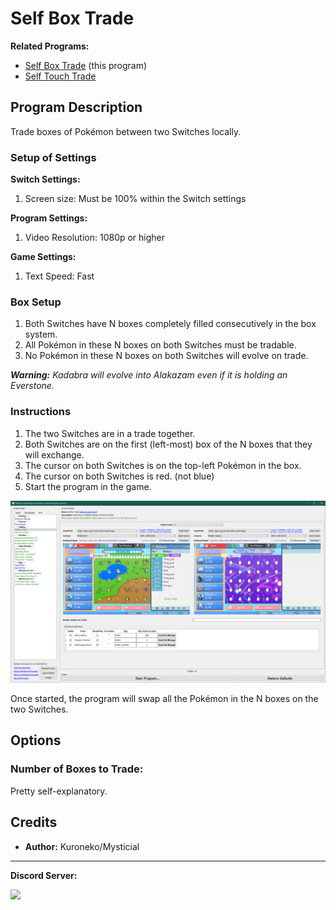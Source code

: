 # Self Box Trade

**Related Programs:**

- [Self Box Trade](SelfBoxTrade.md) (this program)
- [Self Touch Trade](SelfTouchTrade.md)

## Program Description

Trade boxes of Pokémon between two Switches locally.


### Setup of Settings

**Switch Settings:**

1. Screen size: Must be 100% within the Switch settings

**Program Settings:**

1. Video Resolution: 1080p or higher

**Game Settings:**

1. Text Speed: Fast


### Box Setup

1. Both Switches have N boxes completely filled consecutively in the box system.
2. All Pokémon in these N boxes on both Switches must be tradable.
3. No Pokémon in these N boxes on both Switches will evolve on trade.

***Warning:** Kadabra will evolve into Alakazam even if it is holding an Everstone.*


### Instructions

1. The two Switches are in a trade together.
2. Both Switches are on the first (left-most) box of the N boxes that they will exchange.
3. The cursor on both Switches is on the top-left Pokémon in the box.
4. The cursor on both Switches is red. (not blue)
5. Start the program in the game.

<img src="images/SelfBoxTrade-1.png">

Once started, the program will swap all the Pokémon in the N boxes on the two Switches.

## Options

### Number of Boxes to Trade:

Pretty self-explanatory.


## Credits

- **Author:** Kuroneko/Mysticial



<hr>

**Discord Server:** 

[<img src="https://canary.discordapp.com/api/guilds/695809740428673034/widget.png?style=banner2">](https://discord.gg/cQ4gWxN)




